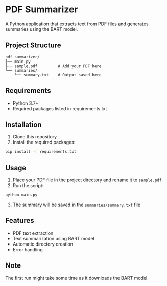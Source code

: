 # PDF Summarizer

A Python application that extracts text from PDF files and generates summaries using the BART model.

## Project Structure
```
pdf_summarizer/
├── main.py
├── sample.pdf         # Add your PDF here
└── summaries/
    └── summary.txt    # Output saved here
```

## Requirements
- Python 3.7+
- Required packages listed in requirements.txt

## Installation

1. Clone this repository
2. Install the required packages:
```bash
pip install -r requirements.txt
```

## Usage

1. Place your PDF file in the project directory and rename it to `sample.pdf`
2. Run the script:
```bash
python main.py
```
3. The summary will be saved in the `summaries/summary.txt` file

## Features
- PDF text extraction
- Text summarization using BART model
- Automatic directory creation
- Error handling

## Note
The first run might take some time as it downloads the BART model. 